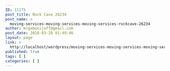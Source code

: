 ```yaml
---
ID: 11175
post_title: Rock Cave 26234
post_name: >
  moving-services-moving-services-moving-services-rockcave-26234
author: mrgabonijeff@gmail.com
post_date: 2018-03-28 01:49:46
layout: page
link: >
  http://localhost/wordpress/moving-services-moving-services-moving-services-rockcave-26234/
published: true
tags: [ ]
categories: [ ]
---
```

